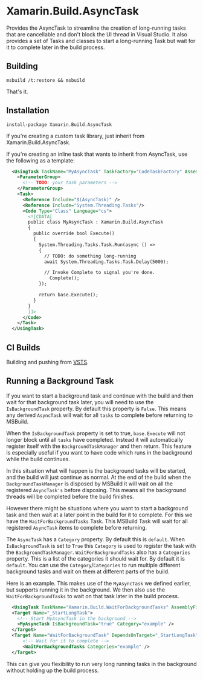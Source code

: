 # Xamarin.Build.AsyncTask

Provides the AsyncTask to streamline the creation of long-running tasks that 
are cancellable and don't block the UI thread in Visual Studio. It also 
provides a set of Tasks and classes to start a long-running Task but 
wait for it to complete later in the build process. 

## Building

```
msbuild /t:restore && msbuild
```

That's it.

## Installation

```
install-package Xamarin.Build.AsyncTask
```

If you're creating a custom task library, just inherit from Xamarin.Build.AsyncTask.

If you're creating an inline task that wants to inherit from AsyncTask, use the following 
as a template:

```xml
  <UsingTask TaskName="MyAsyncTask" TaskFactory="CodeTaskFactory" AssemblyFile="$(MSBuildToolsPath)\Microsoft.Build.Tasks.Core.dll">
    <ParameterGroup>
      <!-- TODO: your task parameters -->
    </ParameterGroup>
    <Task>
      <Reference Include="$(AsyncTask)" />
      <Reference Include="System.Threading.Tasks"/>
      <Code Type="Class" Language="cs">
        <![CDATA[
        public class MyAsyncTask : Xamarin.Build.AsyncTask
        {
          public override bool Execute()
          {
            System.Threading.Tasks.Task.Run(async () =>
            {
              // TODO: do something long-running
              await System.Threading.Tasks.Task.Delay(5000);

              // Invoke Complete to signal you're done.
	            Complete();
            });

            return base.Execute();
          }
        }
        ]]>
      </Code>
    </Task>
  </UsingTask>
```

## CI Builds

Building and pushing from [VSTS](https://devdiv.visualstudio.com/DevDiv/XamarinVS/_build/index?context=allDefinitions&path=%5CXamarin&definitionId=7445&_a=completed).


## Running a Background Task

If you want to start a background task and continue with the build
and then wait for that background task later, you will need to use
the `IsBackgroundTask` property. By default this property is `False`.
This means any derived `AsyncTask` will wait for all `tasks` to complete
before returning to MSBuild.

When the `IsBackgroundTask` property is set to true, `base.Execute` will
not longer block until all `tasks` have completed. Instead it will 
automatically register itself with the `BackgroundTaskManager` and then
return. This feature is especially useful if you want to have code which 
runs in the background while the build continues. 

In this situation what will happen is the background tasks will be started,
and the build will just continue as normal. At the end of the build when 
the `BackgroundTaskManager` is disposed by MSBuild it will wait on all 
the registered `AsyncTask's` before disposing. This means all the background
threads will be completed before the build finishes. 

However there might be situations where you want to start a background task
and then wait at a later point in the build for it to complete. For this we
have the `WaitForBackgroundTasks` Task. This MSBuild Task will wait for all
registered `AsyncTask` items to complete before returning.

The `AsyncTask` has a `Category` property. By default this is `default`. When
`IsBackgroundTask` is set to `True` this `Category` is used to register the 
task with the `BackgroundTaskManager`. `WaitForBackgroundTasks` also has a
`Categories` property. This is a list of the categories it should wait for. 
By default it is `default`. You can use the `Category`/`Categories` to run multiple
different background tasks and wait on them at different parts of the build. 

Here is an example. This makes use of the `MyAsyncTask` we defined earlier, but
supports running it in the background. We then also use the `WaitForBackgroundTasks`
to wait on that task later in the build process.

```xml
  <UsingTask TaskName="Xamarin.Build.WaitForBackgroundTasks" AssemblyFile="$(AsyncTask)">
  <Target Name="_StartLongTask">
    <!-- Start MyAsyncTask in the background -->
    <MyAsyncTask IsBackgroundTask="true" Category="example" />
  </Target>
  <Target Name="WaitForBackgroundTask" DependsOnTarget="_StartLongTask">
      <!-- Wait for it to complete -->
      <WaitForBackgroundTasks Categories="example" />
  </Target>
```

This can give you flexibility to run very long running tasks in the background
without holding up the build process.